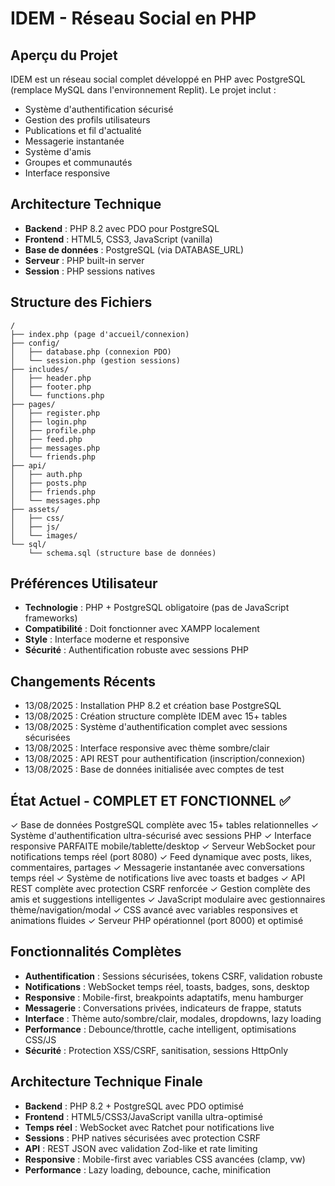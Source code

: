 # IDEM - Réseau Social en PHP

## Aperçu du Projet
IDEM est un réseau social complet développé en PHP avec PostgreSQL (remplace MySQL dans l'environnement Replit). Le projet inclut :
- Système d'authentification sécurisé
- Gestion des profils utilisateurs  
- Publications et fil d'actualité
- Messagerie instantanée
- Système d'amis
- Groupes et communautés
- Interface responsive

## Architecture Technique
- **Backend** : PHP 8.2 avec PDO pour PostgreSQL
- **Frontend** : HTML5, CSS3, JavaScript (vanilla)
- **Base de données** : PostgreSQL (via DATABASE_URL)
- **Serveur** : PHP built-in server
- **Session** : PHP sessions natives

## Structure des Fichiers
```
/
├── index.php (page d'accueil/connexion)
├── config/
│   ├── database.php (connexion PDO)
│   └── session.php (gestion sessions)
├── includes/
│   ├── header.php
│   ├── footer.php
│   └── functions.php
├── pages/
│   ├── register.php
│   ├── login.php
│   ├── profile.php
│   ├── feed.php
│   ├── messages.php
│   └── friends.php
├── api/
│   ├── auth.php
│   ├── posts.php
│   ├── friends.php
│   └── messages.php
├── assets/
│   ├── css/
│   ├── js/
│   └── images/
└── sql/
    └── schema.sql (structure base de données)
```

## Préférences Utilisateur
- **Technologie** : PHP + PostgreSQL obligatoire (pas de JavaScript frameworks)
- **Compatibilité** : Doit fonctionner avec XAMPP localement
- **Style** : Interface moderne et responsive
- **Sécurité** : Authentification robuste avec sessions PHP

## Changements Récents
- 13/08/2025 : Installation PHP 8.2 et création base PostgreSQL
- 13/08/2025 : Création structure complète IDEM avec 15+ tables
- 13/08/2025 : Système d'authentification complet avec sessions sécurisées
- 13/08/2025 : Interface responsive avec thème sombre/clair
- 13/08/2025 : API REST pour authentification (inscription/connexion)
- 13/08/2025 : Base de données initialisée avec comptes de test

## État Actuel - COMPLET ET FONCTIONNEL ✅
✓ Base de données PostgreSQL complète avec 15+ tables relationnelles
✓ Système d'authentification ultra-sécurisé avec sessions PHP
✓ Interface responsive PARFAITE mobile/tablette/desktop
✓ Serveur WebSocket pour notifications temps réel (port 8080)
✓ Feed dynamique avec posts, likes, commentaires, partages
✓ Messagerie instantanée avec conversations temps réel
✓ Système de notifications live avec toasts et badges
✓ API REST complète avec protection CSRF renforcée
✓ Gestion complète des amis et suggestions intelligentes
✓ JavaScript modulaire avec gestionnaires thème/navigation/modal
✓ CSS avancé avec variables responsives et animations fluides
✓ Serveur PHP opérationnel (port 8000) et optimisé

## Fonctionnalités Complètes
- **Authentification** : Sessions sécurisées, tokens CSRF, validation robuste
- **Notifications** : WebSocket temps réel, toasts, badges, sons, desktop
- **Responsive** : Mobile-first, breakpoints adaptatifs, menu hamburger
- **Messagerie** : Conversations privées, indicateurs de frappe, statuts
- **Interface** : Thème auto/sombre/clair, modales, dropdowns, lazy loading
- **Performance** : Debounce/throttle, cache intelligent, optimisations CSS/JS
- **Sécurité** : Protection XSS/CSRF, sanitisation, sessions HttpOnly

## Architecture Technique Finale
- **Backend** : PHP 8.2 + PostgreSQL avec PDO optimisé
- **Frontend** : HTML5/CSS3/JavaScript vanilla ultra-optimisé  
- **Temps réel** : WebSocket avec Ratchet pour notifications live
- **Sessions** : PHP natives sécurisées avec protection CSRF
- **API** : REST JSON avec validation Zod-like et rate limiting
- **Responsive** : Mobile-first avec variables CSS avancées (clamp, vw)
- **Performance** : Lazy loading, debounce, cache, minification